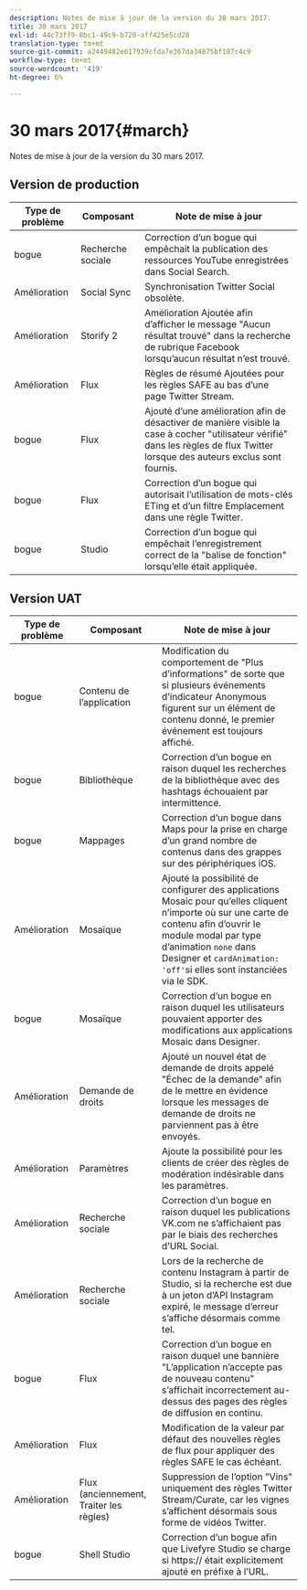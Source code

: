 ```yaml
---
description: Notes de mise à jour de la version du 30 mars 2017.
title: 30 mars 2017
exl-id: 44c73ff9-8bc1-49c9-b720-aff425e5cd28
translation-type: tm+mt
source-git-commit: a2449482e617939cfda7e367da34875bf187c4c9
workflow-type: tm+mt
source-wordcount: '419'
ht-degree: 6%

---
```


# 30 mars 2017{#march}

Notes de mise à jour de la version du 30 mars 2017.

## Version de production

| Type de problème | Composant | Note de mise à jour |
|---|---|---|
| bogue | Recherche sociale | Correction d’un bogue qui empêchait la publication des ressources YouTube enregistrées dans Social Search. |
| Amélioration | Social Sync | Synchronisation Twitter Social obsolète. |
| Amélioration | Storify 2 | Amélioration Ajoutée afin d’afficher le message &quot;Aucun résultat trouvé&quot; dans la recherche de rubrique Facebook lorsqu’aucun résultat n’est trouvé. |
| Amélioration | Flux | Règles de résumé Ajoutées pour les règles SAFE au bas d’une page Twitter Stream. |
| bogue | Flux | Ajouté d’une amélioration afin de désactiver de manière visible la case à cocher &quot;utilisateur vérifié&quot; dans les règles de flux Twitter lorsque des auteurs exclus sont fournis. |
| bogue | Flux | Correction d’un bogue qui autorisait l’utilisation de mots-clés ETing et d’un filtre Emplacement dans une règle Twitter. |
| bogue | Studio | Correction d’un bogue qui empêchait l’enregistrement correct de la &quot;balise de fonction&quot; lorsqu’elle était appliquée. |

## Version UAT

| Type de problème | Composant | Note de mise à jour |
|---|---|---|
| bogue | Contenu de l’application | Modification du comportement de &quot;Plus d’informations&quot; de sorte que si plusieurs événements d’indicateur Anonymous figurent sur un élément de contenu donné, le premier événement est toujours affiché. |
| bogue | Bibliothèque | Correction d’un bogue en raison duquel les recherches de la bibliothèque avec des hashtags échouaient par intermittence. |
| bogue | Mappages | Correction d’un bogue dans Maps pour la prise en charge d’un grand nombre de contenus dans des grappes sur des périphériques iOS. |
| Amélioration | Mosaïque | Ajouté la possibilité de configurer des applications Mosaic pour qu’elles cliquent n’importe où sur une carte de contenu afin d’ouvrir le module modal par type d’animation `none` dans Designer et `cardAnimation: 'off'`si elles sont instanciées via le SDK. |
| bogue | Mosaïque | Correction d’un bogue en raison duquel les utilisateurs pouvaient apporter des modifications aux applications Mosaic dans Designer. |
| Amélioration | Demande de droits | Ajouté un nouvel état de demande de droits appelé &quot;Échec de la demande&quot; afin de le mettre en évidence lorsque les messages de demande de droits ne parviennent pas à être envoyés. |
| Amélioration | Paramètres | Ajoute la possibilité pour les clients de créer des règles de modération indésirable dans les paramètres. |
| Amélioration | Recherche sociale | Correction d’un bogue en raison duquel les publications VK.com ne s’affichaient pas par le biais des recherches d’URL Social. |
| Amélioration | Recherche sociale | Lors de la recherche de contenu Instagram à partir de Studio, si la recherche est due à un jeton d’API Instagram expiré, le message d’erreur s’affiche désormais comme tel. |
| bogue | Flux | Correction d’un bogue en raison duquel une bannière &quot;L’application n’accepte pas de nouveau contenu&quot; s’affichait incorrectement au-dessus des pages des règles de diffusion en continu. |
| Amélioration | Flux | Modification de la valeur par défaut des nouvelles règles de flux pour appliquer des règles SAFE le cas échéant. |
| Amélioration | Flux (anciennement, Traiter les règles) | Suppression de l’option &quot;Vins&quot; uniquement des règles Twitter Stream/Curate, car les vignes s’affichent désormais sous forme de vidéos Twitter. |
| bogue | Shell Studio | Correction d’un bogue afin que Livefyre Studio se charge si https:// était explicitement ajouté en préfixe à l’URL. |
